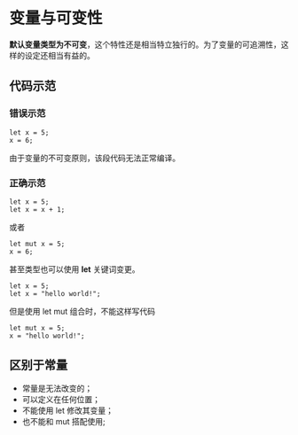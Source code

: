 # 变量与可变性
**默认变量类型为不可变**，这个特性还是相当特立独行的。为了变量的可追溯性，这样的设定还相当有益的。

## 代码示范

### 错误示范
```
let x = 5;
x = 6;
```
由于变量的不可变原则，该段代码无法正常编译。

### 正确示范
```
let x = 5;
let x = x + 1;
```

或者
```
let mut x = 5;
x = 6;
```

甚至类型也可以使用 **let** 关键词变更。
```
let x = 5;
let x = "hello world!";
```

但是使用 let mut 组合时，不能这样写代码
```
let mut x = 5;
x = "hello world!";
```

## 区别于常量
- 常量是无法改变的；
- 可以定义在任何位置；
- 不能使用 let 修改其变量；
- 也不能和 mut 搭配使用;
